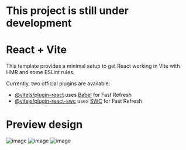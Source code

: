 # This project is still under development

# React + Vite

This template provides a minimal setup to get React working in Vite with HMR and some ESLint rules.

Currently, two official plugins are available:

- [@vitejs/plugin-react](https://github.com/vitejs/vite-plugin-react/blob/main/packages/plugin-react/README.md) uses [Babel](https://babeljs.io/) for Fast Refresh
- [@vitejs/plugin-react-swc](https://github.com/vitejs/vite-plugin-react-swc) uses [SWC](https://swc.rs/) for Fast Refresh

# Preview design

![image](https://github.com/ahmdjaee/react-js-slicing-restaurant-apps/assets/134043456/af4eddac-8e91-4a2f-a0cf-c1378f8d6541)
![image](https://github.com/ahmdjaee/react-js-slicing-restaurant-apps/assets/134043456/ce0f8cde-6be9-48e0-b5af-eee0d75ff705)
![image](https://github.com/ahmdjaee/react-js-slicing-restaurant-apps/assets/134043456/5c14f614-5bda-423b-aa6d-0cbf9f110d64)

